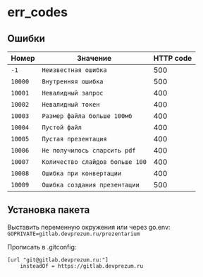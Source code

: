 # err_codes

## Ошибки

| Номер   | Значение                        | HTTP code |
|---------|---------------------------------|-----------|
| `-1`    | `Неизвестная ошибка`            | 500       |
| `10000` | `Внутренняя ошибка`             | 500       |
| `10001` | `Невалидный запрос`             | 400       |
| `10002` | `Невалидный токен`              | 400       |
| `10003` | `Размер файла больше 100мб`     | 400       |
| `10004` | `Пустой файл`                   | 400       |
| `10005` | `Пустая презентация`            | 400       |
| `10006` | `Не получилось спарсить pdf`    | 400       |
| `10007` | `Количество слайдов больше 100` | 400       |
| `10008` | `Ошибка при конвертации`        | 400       |
| `10009` | `Ошибка создания презентации`   | 500       |

## Установка пакета
Выставить переменную окружения или через go.env:
`GOPRIVATE=gitlab.devprezum.ru/prezentarium`

Прописать в .gitconfig:
```
[url "git@gitlab.devprezum.ru:"]
    insteadOf = https://gitlab.devprezum.ru
```